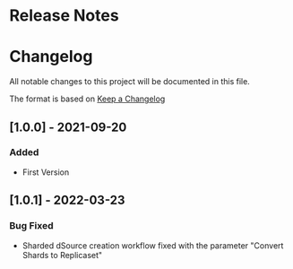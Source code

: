 # Release Notes

# Changelog
All notable changes to this project will be documented in this file.

The format is based on [Keep a Changelog](http://keepachangelog.com/en/1.0.0/)

## [1.0.0] - 2021-09-20
### Added
- First Version

## [1.0.1] - 2022-03-23
### Bug Fixed
- Sharded dSource creation workflow fixed with the parameter "Convert Shards to Replicaset"